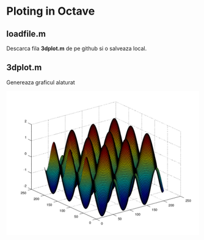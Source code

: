 # Ploting in Octave 

## loadfile.m
Descarca fila **3dplot.m** de pe github si o salveaza local.

## 3dplot.m
Genereaza graficul alaturat

![image](./untitled.png)
